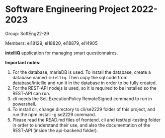 # Software Engineering Project 2022-2023

Group: SoftEng22-29

Members: el18129, el18820, el18879, el14905
  
**intelliQ** application for managing smart questionnaires.

**Important notes**:
1) For the database, mariaDB is used. To install the database, create a database named `intelliq`. Then copy the sql code from database/intelliq and run it in the database in order to be fully created.
2) For the REST-API nodejs is used, so it is required to be installed so the REST-API can run.
3) cli needs the Set-ExecutionPolicy RemoteSigned command to run in powershell.
4) To install cli, change directory to cli/se2229 folder of this project, and run the npm install -g se2229 command.
5) Please read the READ.md files of frontend, cli and test/api-testing folder in order to understand their use, and also the documentation of the REST-API (inside the api-backend folder).
